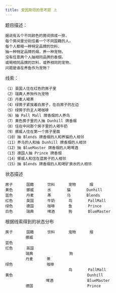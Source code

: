```yaml
---
title: 爱因斯坦的思考题 上
---
```


题目描述：
    
    据说有五个不同颜色的房间排成一排，
    每个房间里分别住着一个不同国籍的人，
    每个人都喝一种特定品牌的饮料，
    抽一种特定品牌的烟，养一种宠物，
    没有任意两个人抽相同品牌的香烟，
    或喝相同品牌的饮料，或养相同的宠物，
    问题是谁在养鱼作为宠物？
    
线索：

    （1）英国人住在红色的房子里
    （2）瑞典人养狗作为宠物
    （3）丹麦人喝茶
    （4）绿房子紧挨着白房子，在白房子的左边
    （5）绿房子的主人喝咖啡
    （6）抽 Pall Mall 牌香烟的人养鸟
    （7）黄色房子里的人抽 Dunhill 牌香烟
    （8）住在中间那个房子里的人喝牛奶
    （9）挪威人住在第一个房子里面
    （10）抽 Blends 牌香烟的人和养猫的人相邻
    （11）养马的人和抽 Dunhill 牌香烟的人相邻
    （12）抽 BlueMaster 牌香烟的人喝啤酒
    （13）德国人抽 Prince 牌香烟
    （14）挪威人和住在蓝房子的人相邻
    （15）抽 Blends 牌香烟的人和喝矿泉水的人相邻

状态描述
    
    房子      国籍	    饮料	    宠物	    烟
    黄色      挪威	    水	    猫	    Dunhill
    蓝色      丹麦	    茶	    马	    Blends
    红色      英国	    牛奶	    鸟	    PallMall
    绿色      德国	    咖啡	    鱼	    Prince
    白色      瑞典	    啤酒	    狗	    BlueMaster
    
根据线索得到的状态分布
    
    房子      国籍      饮料      宠物      烟
             挪威
    蓝色
    红色      英国      
             瑞典                狗
             丹麦      茶
    绿色               咖啡
                                鸟       PallMall
    黄色                                 Dunhill
                      啤酒               BlueMaster
             德国                        Prince